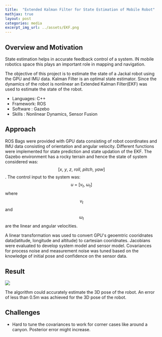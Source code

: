 ```yaml
---
title:  "Extended Kalman Filter for State Estimation of Mobile Robot"
mathjax: true
layout: post
categories: media
excerpt_img_url: ../assets/EKF.png
---
```


## Overview and Motivation

State estimation helps in accurate feedback control of a system. IN mobile robotics space this plays an important role in mapping and navigation.

The objective of this project is to estimate the state of a Jackal robot using the GPU and IMU data. Kalman Filter is an optimal state estimator. Since the dynamics of the robot is nonlinear an Extended Kalman Filter(EKF) was used to estimate the state of the robot.  

- Languages: C++
- Framework: ROS
- Software : Gazebo 
- Skills   : Nonlinear Dynamics, Sensor Fusion

## Approach

ROS Bags were provided with GPU data consisting of robot coordinates and IMU data consisting of orientation and angular velocity. Different functions were implemented for state prediction and state updation of the EKF. The Gazebo environment has a rocky terrain and hence the state of system considered was: $$[x,\ y,\ z,\ roll,\ pitch,\ yaw]$$. The control input to the system was: $$u\ =\ [v_t,\ \omega_{t}]$$ where $$v_t$$ and $$\omega_{t}$$ are the linear and angular velocities. 

A linear transformation was used to convert GPU's geoemtric cooridnates data(latitude, longitude and altitude) to cartesian cooridnates. Jacobians were evaluated to develop system model and sensor model. Covariances for process noise and measurement noise was tuned based on the knowledge of initial pose and confidence on the sensor data. 

## Result

![](/assets/EKF.jpg)

The algorithm could accurately estimate the 3D pose of the robot. An error of less than 0.5m was achieved for the 3D pose of the robot. 

## Challenges
- Hard to tune the covariances to work for corner cases like around a canyon. Posterior error might increase. 

